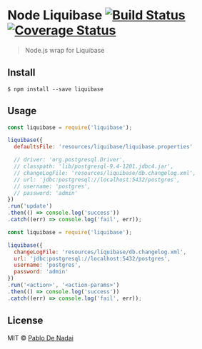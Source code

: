 # Node Liquibase [![Build Status](https://travis-ci.org/pablodenadai/node-liquibase.svg?branch=master)](https://travis-ci.org/pablodenadai/node-liquibase) [![Coverage Status](https://coveralls.io/repos/github/pablodenadai/node-liquibase/badge.svg?branch=master&cache-buster=1)](https://coveralls.io/github/pablodenadai/node-liquibase?branch=master)

> Node.js wrap for Liquibase


## Install

```
$ npm install --save liquibase
```


## Usage

```js
const liquibase = require('liquibase');

liquibase({
  defaultsFile: 'resources/liquibase/liquibase.properties'

  // driver: 'org.postgresql.Driver',
  // classpath: 'lib/postgresql-9.4-1201.jdbc4.jar',
  // changeLogFile: 'resources/liquibase/db.changelog.xml',
  // url: 'jdbc:postgresql://localhost:5432/postgres',
  // username: 'postgres',
  // password: 'admin'
})
.run('update')
.then(() => console.log('success'))
.catch((err) => console.log('fail', err));
```

```js
const liquibase = require('liquibase');

liquibase({
  changeLogFile: 'resources/liquibase/db.changelog.xml',
  url: 'jdbc:postgresql://localhost:5432/postgres',
  username: 'postgres',
  password: 'admin'
})
.run('<action>', '<action-params>')
.then(() => console.log('success'))
.catch((err) => console.log('fail', err));
```


## License

MIT © [Pablo De Nadai](https://github.com/pablodenadai/node-liquibase)
